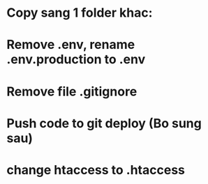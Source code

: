 # Copy sang 1 folder khac:

# Remove .env, rename .env.production to .env

# Remove file .gitignore

# Push code to git deploy (Bo sung sau)

# change htaccess to .htaccess